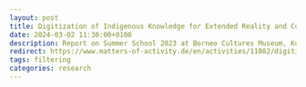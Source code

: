 ```yaml
---
layout: post
title: Digitization of Indigenous Knowledge for Extended Reality and Culture
date: 2024-03-02 11:30:00+0100
description: Report on Summer School 2023 at Borneo Cultures Museum, Kuching
redirect: https://www.matters-of-activity.de/en/activities/11082/digitization-of-indigenous-knowledge-for-extended-reality-and-culture
tags: filtering
categories: research
---
```



